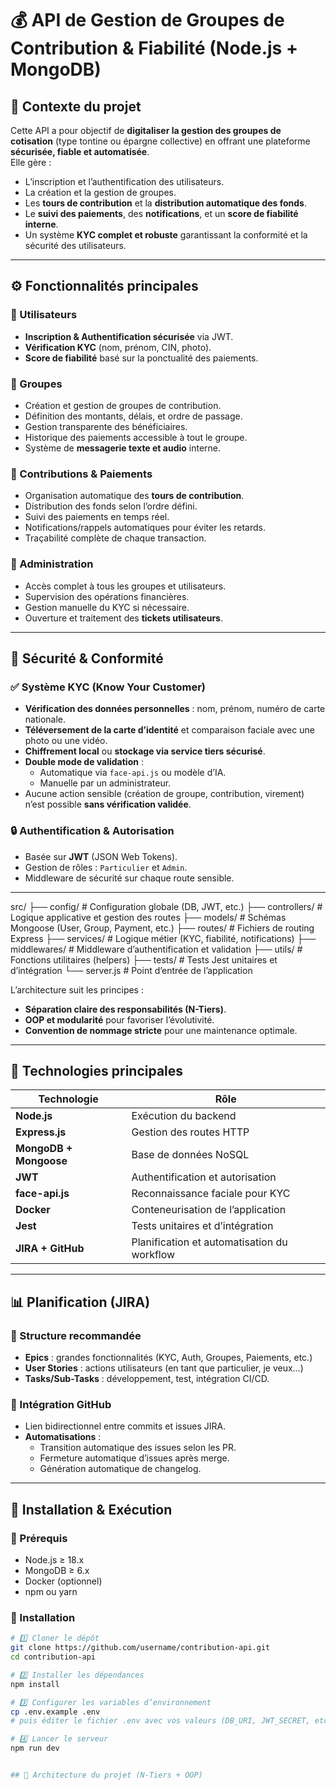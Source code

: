 # 💰 API de Gestion de Groupes de Contribution & Fiabilité (Node.js + MongoDB)

## 🧭 Contexte du projet

Cette API a pour objectif de **digitaliser la gestion des groupes de cotisation** (type tontine ou épargne collective) en offrant une plateforme **sécurisée, fiable et automatisée**.  
Elle gère :

- L’inscription et l’authentification des utilisateurs.
- La création et la gestion de groupes.
- Les **tours de contribution** et la **distribution automatique des fonds**.
- Le **suivi des paiements**, des **notifications**, et un **score de fiabilité interne**.
- Un système **KYC complet et robuste** garantissant la conformité et la sécurité des utilisateurs.

---

## ⚙️ Fonctionnalités principales

### 👤 Utilisateurs
- **Inscription & Authentification sécurisée** via JWT.
- **Vérification KYC** (nom, prénom, CIN, photo).
- **Score de fiabilité** basé sur la ponctualité des paiements.

### 👥 Groupes
- Création et gestion de groupes de contribution.
- Définition des montants, délais, et ordre de passage.
- Gestion transparente des bénéficiaires.
- Historique des paiements accessible à tout le groupe.
- Système de **messagerie texte et audio** interne.

### 💸 Contributions & Paiements
- Organisation automatique des **tours de contribution**.
- Distribution des fonds selon l’ordre défini.
- Suivi des paiements en temps réel.
- Notifications/rappels automatiques pour éviter les retards.
- Traçabilité complète de chaque transaction.

### 🧱 Administration
- Accès complet à tous les groupes et utilisateurs.
- Supervision des opérations financières.
- Gestion manuelle du KYC si nécessaire.
- Ouverture et traitement des **tickets utilisateurs**.

---

## 🔐 Sécurité & Conformité

### ✅ Système KYC (Know Your Customer)
- **Vérification des données personnelles** : nom, prénom, numéro de carte nationale.
- **Téléversement de la carte d’identité** et comparaison faciale avec une photo ou une vidéo.
- **Chiffrement local** ou **stockage via service tiers sécurisé**.
- **Double mode de validation** :
  - Automatique via `face-api.js` ou modèle d’IA.
  - Manuelle par un administrateur.
- Aucune action sensible (création de groupe, contribution, virement) n’est possible **sans vérification validée**.

### 🔒 Authentification & Autorisation
- Basée sur **JWT** (JSON Web Tokens).
- Gestion de rôles : `Particulier` et `Admin`.
- Middleware de sécurité sur chaque route sensible.

---

src/
├── config/ # Configuration globale (DB, JWT, etc.)
├── controllers/ # Logique applicative et gestion des routes
├── models/ # Schémas Mongoose (User, Group, Payment, etc.)
├── routes/ # Fichiers de routing Express
├── services/ # Logique métier (KYC, fiabilité, notifications)
├── middlewares/ # Middleware d’authentification et validation
├── utils/ # Fonctions utilitaires (helpers)
├── tests/ # Tests Jest unitaires et d’intégration
└── server.js # Point d’entrée de l’application



L’architecture suit les principes :
- **Séparation claire des responsabilités (N-Tiers)**.
- **OOP et modularité** pour favoriser l’évolutivité.
- **Convention de nommage stricte** pour une maintenance optimale.

---

## 🧠 Technologies principales

| Technologie | Rôle |
|--------------|------|
| **Node.js** | Exécution du backend |
| **Express.js** | Gestion des routes HTTP |
| **MongoDB + Mongoose** | Base de données NoSQL |
| **JWT** | Authentification et autorisation |
| **face-api.js** | Reconnaissance faciale pour KYC |
| **Docker** | Conteneurisation de l’application |
| **Jest** | Tests unitaires et d’intégration |
| **JIRA + GitHub** | Planification et automatisation du workflow |

---

## 📊 Planification (JIRA)

### 🔸 Structure recommandée
- **Epics** : grandes fonctionnalités (KYC, Auth, Groupes, Paiements, etc.)
- **User Stories** : actions utilisateurs (en tant que particulier, je veux…)
- **Tasks/Sub-Tasks** : développement, test, intégration CI/CD.

### 🔸 Intégration GitHub
- Lien bidirectionnel entre commits et issues JIRA.
- **Automatisations** :
  - Transition automatique des issues selon les PR.
  - Fermeture automatique d’issues après merge.
  - Génération automatique de changelog.

---

## 🧩 Installation & Exécution

### 🔧 Prérequis
- Node.js ≥ 18.x
- MongoDB ≥ 6.x
- Docker (optionnel)
- npm ou yarn

### 🚀 Installation

```bash
# 1️⃣ Cloner le dépôt
git clone https://github.com/username/contribution-api.git
cd contribution-api

# 2️⃣ Installer les dépendances
npm install

# 3️⃣ Configurer les variables d’environnement
cp .env.example .env
# puis éditer le fichier .env avec vos valeurs (DB_URI, JWT_SECRET, etc.)

# 4️⃣ Lancer le serveur
npm run dev


## 🧱 Architecture du projet (N-Tiers + OOP)

